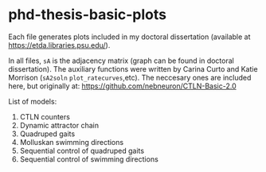 # phd-thesis-basic-plots
Each file generates plots included in my doctoral dissertation (available at https://etda.libraries.psu.edu/).

In all files, `sA` is the adjacency matrix (graph can be found in doctoral dissertation). The auxiliary functions were written by Carina Curto and Katie Morrison (`sA2soln` `plot_ratecurves`,etc). The neccesary ones are included here, but originally at: https://github.com/nebneuron/CTLN-Basic-2.0

List of models:
1. CTLN counters
2. Dynamic attractor chain
3. Quadruped gaits
4. Molluskan swimming directions
5. Sequential control of quadruped gaits
6. Sequential control of swimming directions
